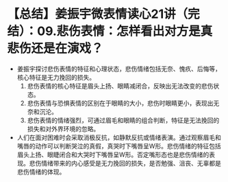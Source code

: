 # 【总结】姜振宇微表情读心21讲（完结）：09.悲伤表情：怎样看出对方是真悲伤还是在演戏？

-   姜振宇探讨悲伤表情的特征和心理状态，悲伤情绪包括无奈、愧疚、后悔等，核心特征是无力挽回的损失。
    1.  悲伤表情的核心特征是眉头上扬、眼睛减闭合，反映出无法改变的悲伤状态。
    2.  悲伤表情与恐惧表情的区别在于眼睛的大小，悲伤时眼睛更小，表现出无奈和沉沦。
    3.  悲伤表情的情绪强烈，可通过眉毛和眼睛的组合判断，特征是无法挽回的损失和对外界环境的忽略。
-   人们在面对困难时会采取消极反抗，如静默反抗或情绪表演。通过观察眉毛和嘴唇的动作可以判断哭泣的真假，真哭时下嘴唇呈W形。悲伤情绪的特征包括眉头上扬、眼睫闭合和大哭时下嘴唇呈W形。否定嘴形态也是悲伤情绪的表现。悲伤情绪带来的内心感受是无力挽回的损失，是否勉强、沮丧、无辜都是悲伤情绪的体现。